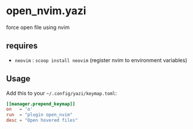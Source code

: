 # open_nvim.yazi

force open file using nvim

## requires

- `neovim` : `scoop install neovim` (register nvim to environment variables)

## Usage

Add this to your `~/.config/yazi/keymap.toml`:

```toml
[[manager.prepend_keymap]]
on   = 'o'
run  = "plugin open_nvim"
desc = "Open hovered files"
```
